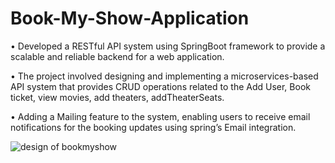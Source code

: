 # Book-My-Show-Application
• Developed a RESTful API system using SpringBoot framework to provide a scalable and reliable backend
for a web application.

• The project involved designing and implementing a microservices-based API system that provides CRUD
operations related to the Add User, Book ticket, view movies, add theaters, addTheaterSeats.

• Adding a Mailing feature to the system, enabling users to receive email notifications for the booking updates
using spring’s Email integration.

![design of bookmyshow](https://github.com/harinath-2022D/Book-My-Show-Application/assets/117885144/c22b9e49-2b30-4f4b-a75d-9b730b4f8cb2)
